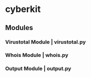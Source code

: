 # cyberkit


## Modules

### Virustotal Module | virustotal.py 


### Whois Module | whois.py


### Output Module | output.py